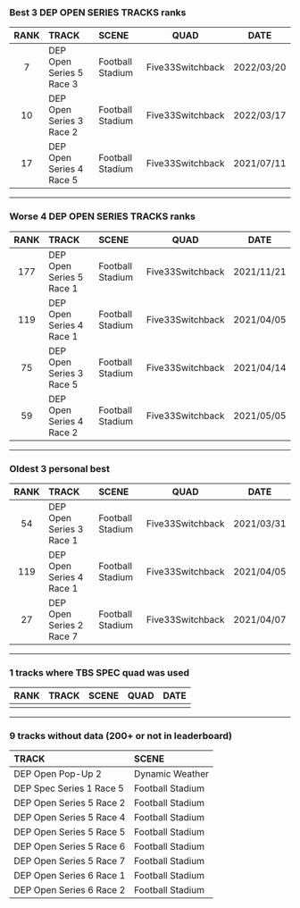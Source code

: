 ### Best 3 DEP OPEN SERIES TRACKS ranks
|RANK|TRACK|SCENE|QUAD|DATE|
|:---:|:---|:---|:---:|:---:|
|7|DEP Open Series 5 Race 3|Football Stadium|Five33Switchback|2022/03/20|
|10|DEP Open Series 3 Race 2|Football Stadium|Five33Switchback|2022/03/17|
|17|DEP Open Series 4 Race 5|Football Stadium|Five33Switchback|2021/07/11|
---
### Worse 4 DEP OPEN SERIES TRACKS ranks
|RANK|TRACK|SCENE|QUAD|DATE|
|:---:|:---|:---|:---:|:---:|
|177|DEP Open Series 5 Race 1|Football Stadium|Five33Switchback|2021/11/21|
|119|DEP Open Series 4 Race 1|Football Stadium|Five33Switchback|2021/04/05|
|75|DEP Open Series 3 Race 5|Football Stadium|Five33Switchback|2021/04/14|
|59|DEP Open Series 4 Race 2|Football Stadium|Five33Switchback|2021/05/05|
---
### Oldest 3 personal best
|RANK|TRACK|SCENE|QUAD|DATE|
|:---:|:---|:---|:---:|:---:|
|54|DEP Open Series 3 Race 1|Football Stadium|Five33Switchback|2021/03/31|
|119|DEP Open Series 4 Race 1|Football Stadium|Five33Switchback|2021/04/05|
|27|DEP Open Series 2 Race 7|Football Stadium|Five33Switchback|2021/04/07|
---
### 1 tracks where TBS SPEC quad was used
|RANK|TRACK|SCENE|QUAD|DATE|
|:---:|:---|:---|:---:|:---:|
||||||
---
### 9 tracks without data (200+ or not in leaderboard)
|TRACK|SCENE|
|:---|:---|
|DEP Open Pop-Up 2|Dynamic Weather|
|DEP Spec Series 1 Race 5|Football Stadium|
|DEP Open Series 5 Race 2|Football Stadium|
|DEP Open Series 5 Race 4|Football Stadium|
|DEP Open Series 5 Race 5|Football Stadium|
|DEP Open Series 5 Race 6|Football Stadium|
|DEP Open Series 5 Race 7|Football Stadium|
|DEP Open Series 6 Race 1|Football Stadium|
|DEP Open Series 6 Race 2|Football Stadium|
